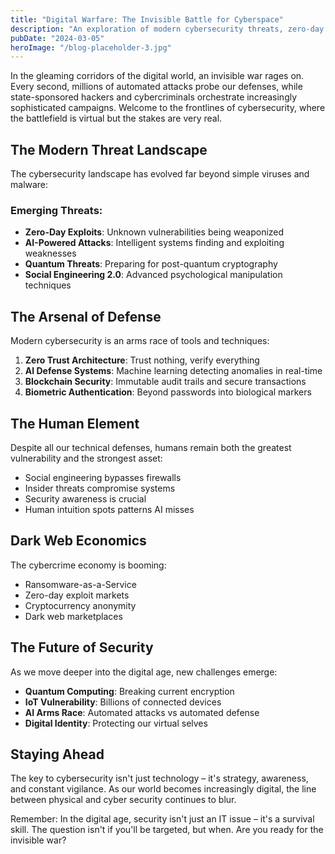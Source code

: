 ```yaml
---
title: "Digital Warfare: The Invisible Battle for Cyberspace"
description: "An exploration of modern cybersecurity threats, zero-day exploits, and the constant battle between black hat hackers and security professionals."
pubDate: "2024-03-05"
heroImage: "/blog-placeholder-3.jpg"
---
```


In the gleaming corridors of the digital world, an invisible war rages on. Every second, millions of automated attacks probe our defenses, while state-sponsored hackers and cybercriminals orchestrate increasingly sophisticated campaigns. Welcome to the frontlines of cybersecurity, where the battlefield is virtual but the stakes are very real.

## The Modern Threat Landscape

The cybersecurity landscape has evolved far beyond simple viruses and malware:

### Emerging Threats:
- **Zero-Day Exploits**: Unknown vulnerabilities being weaponized
- **AI-Powered Attacks**: Intelligent systems finding and exploiting weaknesses
- **Quantum Threats**: Preparing for post-quantum cryptography
- **Social Engineering 2.0**: Advanced psychological manipulation techniques

## The Arsenal of Defense

Modern cybersecurity is an arms race of tools and techniques:

1. **Zero Trust Architecture**: Trust nothing, verify everything
2. **AI Defense Systems**: Machine learning detecting anomalies in real-time
3. **Blockchain Security**: Immutable audit trails and secure transactions
4. **Biometric Authentication**: Beyond passwords into biological markers

## The Human Element

Despite all our technical defenses, humans remain both the greatest vulnerability and the strongest asset:

- Social engineering bypasses firewalls
- Insider threats compromise systems
- Security awareness is crucial
- Human intuition spots patterns AI misses

## Dark Web Economics

The cybercrime economy is booming:
- Ransomware-as-a-Service
- Zero-day exploit markets
- Cryptocurrency anonymity
- Dark web marketplaces

## The Future of Security

As we move deeper into the digital age, new challenges emerge:
- **Quantum Computing**: Breaking current encryption
- **IoT Vulnerability**: Billions of connected devices
- **AI Arms Race**: Automated attacks vs automated defense
- **Digital Identity**: Protecting our virtual selves

## Staying Ahead

The key to cybersecurity isn't just technology – it's strategy, awareness, and constant vigilance. As our world becomes increasingly digital, the line between physical and cyber security continues to blur.

Remember: In the digital age, security isn't just an IT issue – it's a survival skill. The question isn't if you'll be targeted, but when. Are you ready for the invisible war? 